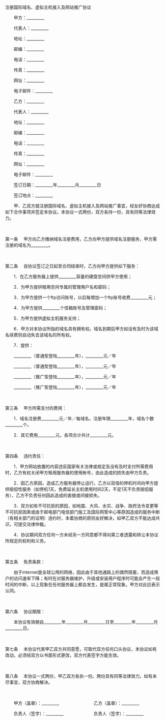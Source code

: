 



注册国际域名、虚拟主机接入及网站推广协议



 

　　甲方：_________

　　代表人：_________

　　地址：_________

　　邮编：_________

　　电话：_________

　　传真：_________

　　网址：_________

　　电子邮件：_________　　

　　乙方：_________

　　代表人：_________

　　地址：_________

　　邮编：_________

　　电话：_________

　　传真：_________

　　网址：_________

　　电子邮件：_________　　

　　签订日期：_________年_________月_________日　　

　　签订地点：_________　　

　　甲、乙双方就注册国际域名、虚拟主机接入及网站推广事宜，经友好协商达成如下合作事项并签定本协议。本协议一式两份，双方各持一份，具有同等法律效力。

　　

第一条
　甲方向乙方缴纳域名注册费用，乙方向甲方提供域名注册服务，甲方需注册的域名为_________。

　　

第二条
　自协议签订之日起至合同结束时，乙方向甲方提供如下服务：

　　1．在乙方服务器上提供_________容量的硬盘空间供甲方使用；

　　2．为甲方提供租用空间专属的管理用户名和密码；

　　3．为甲方提供一个ftp访问账号，以后每增加一个ftp账号收费_________元；

　　4．为甲方提供_________个信箱账号及管理密码；

　　5．为甲方提供虚拟主机服务支持；

　　6．甲方对本协议所指的域名具有拥有权。域名到期后甲方如没有及时为该域名续费则自动失去该域名的所有权。

　　7．提供：

　　_________（普通型登陆_________年），_________元／年

　　_________（普通型登陆_________年），_________元／年

　　_________（推广型登陆_________年），_________元／年

　　_________（推广型登陆_________年），_________元／年

　　

第三条
　甲方所需支付的费用：

　　1．域名注册费_________元／年／每域名，注册年限_________年，域名个数_________个。

　　2．其它费用_________元，各项合计共计_________元。

　　

第四条
　违约责任：

　　1．甲方网站放置的内容违反国家有关法律或规定及没有及时支付所需费用时，乙方有权关闭甲方租用服务器的使用帐号，由此造成的损失由甲方负责。

　　2．因乙方原因，造成乙方服务器停止运行，乙方以双倍的停机时间向甲方提供赔偿性服务（如停机1天，免费延长主机使用时间2天，不足1天不负责赔偿服务），乙方不负责任何因此造成的直接或间接损失。

　　3．双方如有不可抗拒的原因，如地震、大风、水灾、战争、政府法令变更等不可抗拒因素或由于邮电部门电信部门施工及国际网管中心等原因造成的服务中断（有相关部门的证明）违约时，本着协商的原则友好解决，如甲乙双方不能达成共识，可提交法律仲裁。

　　4．协议期间双方任何一方未经另一方同意都不得向第三者透露和转让本协议所规定的权利和义务。

　　

第五条
　免责条款：

　　由于internet是全球公用的网络，因此由于其他通路上的偶然阻塞，而造成用户的访问速率下降；有时在对服务器维护，升级或安装用户程序时可能会产生一段时间的中断，以上现象在任何服务器上都会发生，是属正常现象。甲方对此应表示认同。

　　

第六条
　协议期限：

　　本协议有效期自_________年_________月_________日至_________年_________月_________日。

　　

第七条
　本协议代表甲乙双方共同意愿，可取代双方任何口头协议，本协议如有改动，必须经双方以书面形式更改，双方代表签字方能生效。

　　

第八条
　本协议一式两份，甲乙双方各执一份。两份具有同等法律效力。如有未尽事宜，双方协商解决。

　　

　　甲方（盖章）：_________　　　　　　　　乙方（盖章）：_________

　　负责人（签字）：_________　　　　　　　负责人（签字）：_________